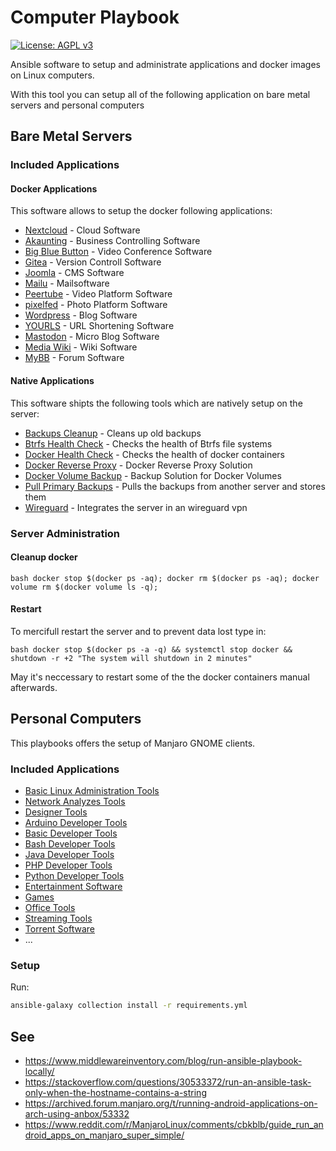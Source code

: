 # Computer Playbook
[![License: AGPL v3](https://img.shields.io/badge/License-AGPL%20v3-blue.svg)](https://www.gnu.org/licenses/agpl-3.0)

Ansible software to setup and administrate applications and docker images on Linux computers. 

With this tool you can setup all of the following application on bare metal servers and personal computers

## Bare Metal Servers

### Included Applications

#### Docker Applications

This software allows to setup the docker following applications:

- [Nextcloud](./roles/docker-nextcloud/README.md) - Cloud Software
- [Akaunting](./roles/docker-akaunting/README.md) - Business Controlling Software
- [Big Blue Button](./roles/docker-bigbluebutton/README.md) - Video Conference Software
- [Gitea](./roles/docker-gitea/README.md) - Version Controll Software
- [Joomla](./roles/docker-joomla/) - CMS Software
- [Mailu](./roles/docker-mailu/README.md) - Mailsoftware 
- [Peertube](./roles/docker-peertube/README.md) - Video Platform Software
- [pixelfed](./roles/docker-pixelfed/README.md) - Photo Platform Software
- [Wordpress](./roles/docker-wordpress/README.md) - Blog Software
- [YOURLS](./roles/docker-yourls/README.md) - URL Shortening Software
- [Mastodon](./roles/docker-mastodon/README.md) - Micro Blog Software
- [Media Wiki](./roles/docker-mediawiki/README.md) - Wiki Software
- [MyBB](./roles/docker-mybb/README.md) - Forum Software

#### Native Applications

This software shipts the following tools which are natively setup on the server:
- [Backups Cleanup](./roles/native-backups-cleanup/README.md) - Cleans up old backups
- [Btrfs Health Check](./roles/native-btrfs-health-check/README.md) - Checks the health of Btrfs file systems
- [Docker Health Check](./roles/native-docker-health-check/) - Checks the health of docker containers
- [Docker Reverse Proxy](./roles/native-docker-reverse-proxy/README.md) - Docker Reverse Proxy Solution
- [Docker Volume Backup](./roles/native-docker-volume-backup/) - Backup Solution for Docker Volumes
- [Pull Primary Backups](./roles/native-pull-primary-backups/README.md) - Pulls the backups from another server and stores them
- [Wireguard](./roles/native-wireguard/README.md) - Integrates the server in an wireguard vpn

### Server Administration

#### Cleanup docker
``bash
docker stop $(docker ps -aq); docker rm $(docker ps -aq); docker volume rm $(docker volume ls -q);
``

#### Restart

To mercifull restart the server and to prevent data lost type in: 

``bash
docker stop $(docker ps -a -q) && systemctl stop docker && shutdown -r +2 "The system will shutdown in 2 minutes"
``

May it's neccessary to restart some of the the docker containers manual afterwards. 


## Personal Computers

This playbooks offers the setup of Manjaro GNOME clients.

### Included Applications
- [Basic Linux Administration Tools](./roles/collection-administrator-base/)
- [Network Analyzes Tools](./roles/collection-administrator-network-analyze/)
- [Designer Tools](./roles/collection-designer/)
- [Arduino Developer Tools](./roles/collection-developer-arduino/)
- [Basic Developer Tools](./roles/collection-developer-base/)
- [Bash Developer Tools](./roles/collection-developer-bash/)
- [Java Developer Tools](./roles/collection-developer-java/)
- [PHP Developer Tools](./roles/collection-developer-php/)
- [Python Developer Tools](./roles/collection-developer-python/)
- [Entertainment Software](./roles/collection-entertainment/)
- [Games](./roles/collection-games/)
- [Office Tools](./roles/collection-office/)
- [Streaming Tools](./roles/collection-streamer/)
- [Torrent Software](./roles/collection-torrent/)
- ...

### Setup

Run:
```bash
ansible-galaxy collection install -r requirements.yml
```

## See
- https://www.middlewareinventory.com/blog/run-ansible-playbook-locally/
- https://stackoverflow.com/questions/30533372/run-an-ansible-task-only-when-the-hostname-contains-a-string
- https://archived.forum.manjaro.org/t/running-android-applications-on-arch-using-anbox/53332
- https://www.reddit.com/r/ManjaroLinux/comments/cbkblb/guide_run_android_apps_on_manjaro_super_simple/ 

